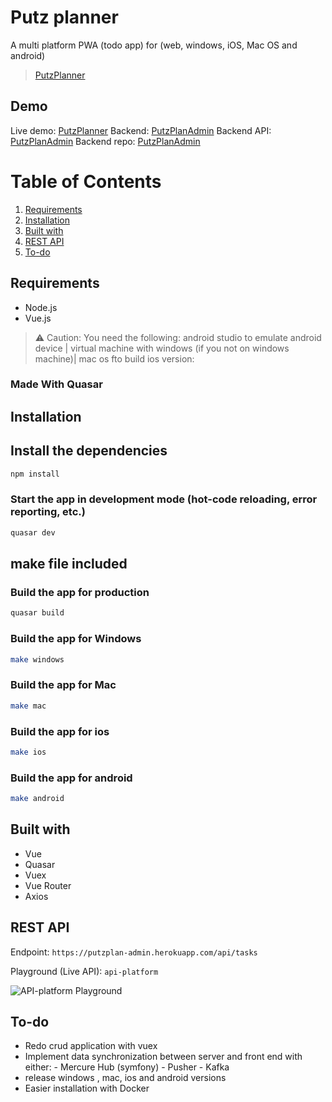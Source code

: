 Putz planner
======================

A multi platform PWA (todo app) for (web, windows, iOS, Mac OS and android) 

> [PutzPlanner](https://putz-planner.herokuapp.com)

## Demo

Live demo: [PutzPlanner](https://putz-planner.herokuapp.com)
Backend: [PutzPlanAdmin](https://putzplan-admin.herokuapp.com/admin)
Backend API: [PutzPlanAdmin](https://putzplan-admin.herokuapp.com/api)
Backend repo: [PutzPlanAdmin](https://github.com/Atemndobs/admin)

# Table of Contents

1. [Requirements](#-requirements)
2. [Installation](#-installation)
3. [Built with](#-built-with)
4. [REST API](#-api-platform)
5. [To-do](#-to-do)

## Requirements

- Node.js
- Vue.js


> ⚠️ Caution: You need the following: android studio to emulate android device | virtual machine with windows (if you not on windows machine)| mac os fto build ios version:

### Made With Quasar

## Installation



## Install the dependencies
```bash
npm install
```

### Start the app in development mode (hot-code reloading, error reporting, etc.)
```bash
quasar dev
```

## make file included

### Build the app for production
```bash
quasar build
```

### Build the app for Windows
```bash
make windows
```

### Build the app for Mac
```bash
make mac
```

### Build the app for ios
```bash
make ios
```

### Build the app for android
```bash
make android
```




## Built with

- Vue
- Quasar
- Vuex
- Vue Router
- Axios

## REST API

Endpoint: `https://putzplan-admin.herokuapp.com/api/tasks`

Playground (Live API): `api-platform`

![API-platform Playground](https://putzplan-admin.herokuapp.com/api)

## To-do

- Redo crud application with vuex
- Implement data synchronization between server and front end with either:
      - Mercure Hub (symfony)
      - Pusher
      - Kafka
- release windows , mac, ios and android versions
- Easier installation with Docker


